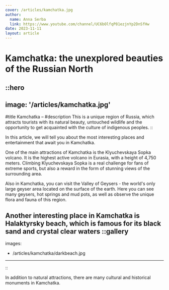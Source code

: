 ```yaml
---
cover: /articles/kamchatka.jpg
author:
  name: Anna Serba
  link: https://www.youtube.com/channel/UC6bOlfqP81ezjnYp2DnSfHw
date: 2023-11-11
layout: article
---
```


# Kamchatka: the unexplored beauties of the Russian North

::hero
---
image: '/articles/kamchatka.jpg'
---
#title
Kamchatka –
#description
This is a unique region of Russia, which attracts tourists with its natural beauty, untouched wildlife and the opportunity to get acquainted with the culture of indigenous peoples.
::

In this article, we will tell you about the most interesting places and entertainment that await you in Kamchatka.

One of the main attractions of Kamchatka is the Klyuchevskaya Sopka volcano. It is the highest active volcano in Eurasia, with a height of 4,750 meters. Climbing Klyuchevskaya Sopka is a real challenge for fans of extreme sports, but also a reward in the form of stunning views of the surrounding area.

Also in Kamchatka, you can visit the Valley of Geysers - the world's only large geyser area located on the surface of the earth. Here you can see many geysers, hot springs and mud pots, as well as observe the unique flora and fauna of this region.

Another interesting place in Kamchatka is Halaktyrsky beach, which is famous for its black sand and crystal clear waters
::gallery
---
images:
  - /articles/kamchatka/darkbeach.jpg
---
::

In addition to natural attractions, there are many cultural and historical monuments in Kamchatka.
